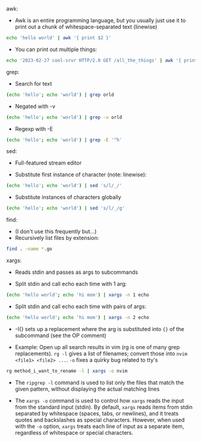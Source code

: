awk:  
* Awk is an entire programming language, but you usually just use it to print out a chunk of whitespace-separated text (linewise)  
  
```bash  
echo 'hello world' | awk '{ print $2 }'  
```  
  
* You can print out multiple things:  
  
```bash  
echo '2023-02-27 cool-srvr HTTP/2.0 GET /all_the_things' | awk '{ print $1, $4, $5 }'  
```  
  
grep:  
* Search for text  
  
```bash  
(echo 'hello'; echo 'world') | grep orld  
```  
  
* Negated with -v  
  
```bash  
(echo 'hello'; echo 'world') | grep -v orld  
```  
  
* Regexp with -E  
  
```bash  
(echo 'hello'; echo 'world') | grep -E '^h'  
```  
  
sed:  
* Full-featured stream editor  
  
* Substitute first instance of character (note: linewise):  
  
```bash  
(echo 'hello'; echo 'world') | sed 's/l/_/'  
```  
  
* Substitute instances of characters globally   
  
```bash  
(echo 'hello'; echo 'world') | sed 's/l/_/g'  
```  
  
find:  
* (I don't use this frequently but...)  
* Recursively list files by extension:  
  
```bash  
find . -name *.go  
```  
  
xargs:  
* Reads stdin and passes as args to subcommands  
  
* Split stdin and call echo each time with 1 arg:  
  
```bash  
(echo 'hello world'; echo 'hi mom') | xargs -n 1 echo  
```  
  
* Split stdin and call echo each time with pairs of args:  
  
```bash  
(echo 'hello world'; echo 'hi mom') | xargs -n 2 echo  
```  
  
* -I{} sets up a replacement where the arg is substituted into `{}` of the subcommand (see the OP comment)  
  
* Example: Open up all search results in vim (rg is one of many grep replacements). `rg -l` gives a list of filenames; convert those into `nvim <file1> <file2> ...`. `-o` fixes a quirky bug related to tty's  
  
```bash  
rg method_i_want_to_rename -l | xargs -o nvim  
```

- The `ripgrep -l` command is used to list only the files that match the given pattern, without displaying the actual matching lines

- The `xargs -o` command is used to control how `xargs` reads the input from the standard input (stdin).  By default, `xargs` reads items from stdin separated by whitespace (spaces, tabs, or newlines), and it treats quotes and backslashes as special characters. However, when used with the `-o` option, `xargs` treats each line of input as a separate item, regardless of whitespace or special characters.